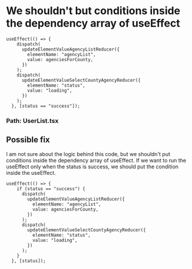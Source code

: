 # We shouldn't but conditions inside the dependency array of useEffect

```
useEffect(() => {
    dispatch(
      updateElementValueAgencyListReducer({
        elementName: "agencyList",
        value: agenciesForCounty,
      })
    );
    dispatch(
      updateElementValueSelectCountyAgencyReducer({
        elementName: "status",
        value: "loading",
      })
    );
  }, [status == "success"]);
```

### Path: UserList.tsx

## Possible fix

I am not sure about the logic behind this code, but we shouldn't put conditions inside the dependency array of useEffect. If we want to run the useEffect only when the status is success, we should put the condition inside the useEffect.

```
useEffect(() => {
    if (status == "success") {
      dispatch(
        updateElementValueAgencyListReducer({
          elementName: "agencyList",
          value: agenciesForCounty,
        })
      );
      dispatch(
        updateElementValueSelectCountyAgencyReducer({
          elementName: "status",
          value: "loading",
        })
      );
    }
  }, [status]);
```
